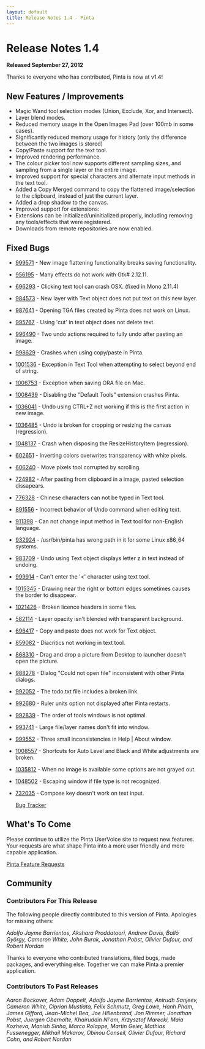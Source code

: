 ```yaml
---
layout: default
title: Release Notes 1.4 - Pinta
---
```

# Release Notes 1.4

**Released September 27, 2012**

Thanks to everyone who has contributed, Pinta is now at v1.4!

## New Features / Improvements
* Magic Wand tool selection modes (Union, Exclude, Xor, and Intersect).
* Layer blend modes.
* Reduced memory usage in the Open Images Pad (over 100mb in some cases).
* Significantly reduced memory usage for history (only the difference between
  the two images is stored)
* Copy/Paste support for the text tool.
* Improved rendering performance.
* The colour picker tool now supports different sampling sizes, and sampling
from a single layer or the entire image.
* Improved support for special characters and alternate input methods in the
text tool.
* Added a Copy Merged command to copy the flattened image/selection to the
clipboard, instead of just the current layer.
* Added a drop shadow to the canvas.
* Improved support for extensions:
* Extensions can be initialized/uninitialized properly, including removing
any tools/effects that were registered.
* Downloads from remote repositories are now enabled.

## Fixed Bugs
* [999571](https://launchpad.net/bugs/999571) - New image flattening functionality breaks saving functionality.
* [956195](https://launchpad.net/bugs/956195) - Many effects do not work with Gtk# 2.12.11.
* [696293](https://launchpad.net/bugs/696293) - Clicking text tool can crash OSX. (fixed in Mono 2.11.4)
* [984573](https://launchpad.net/bugs/984573) - New layer with Text object does not put text on this new layer.
* [987641](https://launchpad.net/bugs/987641) - Opening TGA files created by Pinta does not work on Linux.
* [995767](https://launchpad.net/bugs/995767) - Using 'cut' in text object does not delete text.
* [996490](https://launchpad.net/bugs/996490) - Two undo actions required to fully undo after pasting an image.
* [998629](https://launchpad.net/bugs/998629) - Crashes when using copy/paste in Pinta.
* [1001536](https://launchpad.net/bugs/1001536) - Exception in Text Tool when attempting to select beyond end of string.
* [1006753](https://launchpad.net/bugs/1006753) - Exception when saving ORA file on Mac.
* [1008439](https://launchpad.net/bugs/1008439) - Disabling the "Default Tools" extension crashes Pinta.
* [1036041](https://launchpad.net/bugs/1036041) - Undo using CTRL+Z not working if this is the first action in new image.
* [1036485](https://launchpad.net/bugs/1036485) - Undo is broken for cropping or resizing the canvas (regression).
* [1048137](https://launchpad.net/bugs/1048137) - Crash when disposing the ResizeHistoryItem (regression).
* [602651](https://launchpad.net/bugs/602651) - Inverting colors overwrites transparency with white pixels.
* [606240](https://launchpad.net/bugs/606240) - Move pixels tool corrupted by scrolling.
* [724982](https://launchpad.net/bugs/724982) - After pasting from clipboard in a image, pasted selection dissapears.
* [776328](https://launchpad.net/bugs/776328) - Chinese characters can not be typed in Text tool.
* [891556](https://launchpad.net/bugs/891556) - Incorrect behavior of Undo command when editing text.
* [911398](https://launchpad.net/bugs/911398) - Can not change input method in Text tool for non-English language.
* [932924](https://launchpad.net/bugs/932924) - /usr/bin/pinta has wrong path in it for some Linux x86_64 systems.
* [983709](https://launchpad.net/bugs/983709) - Undo using Text object displays letter z in text instead of undoing.
* [999914](https://launchpad.net/bugs/999914) - Can't enter the '<' character using text tool.
* [1015345](https://launchpad.net/bugs/1015345) - Drawing near the right or bottom edges sometimes causes the border to disappear.
* [1021426](https://launchpad.net/bugs/1021426) - Broken licence headers in some files.
* [582114](https://launchpad.net/bugs/582114) - Layer opacity isn't blended with transparent background.
* [696417](https://launchpad.net/bugs/696417) - Copy and paste does not work for Text object.
* [859082](https://launchpad.net/bugs/859082) - Diacritics not working in text tool.
* [868310](https://launchpad.net/bugs/868310) - Drag and drop a picture from Desktop to launcher doesn't open the picture.
* [988278](https://launchpad.net/bugs/988278) - Dialog "Could not open file" inconsistent with other Pinta dialogs.
* [992052](https://launchpad.net/bugs/992052) - The todo.txt file includes a broken link.
* [992680](https://launchpad.net/bugs/992680) - Ruler units option not displayed after Pinta restarts.
* [992839](https://launchpad.net/bugs/992839) - The order of tools windows is not optimal.
* [993741](https://launchpad.net/bugs/993741) - Large file/layer names don't fit into window.
* [999552](https://launchpad.net/bugs/999552) - Three small inconsistencies in Help | About window.
* [1008557](https://launchpad.net/bugs/1008557) - Shortcuts for Auto Level and Black and White adjustments are broken.
* [1035812](https://launchpad.net/bugs/1035812) - When no image is available some options are not grayed out.
* [1048502](https://launchpad.net/bugs/1048502) - Escaping window if file type is not recognized.
* [732035](https://launchpad.net/bugs/732035) - Compose key doesn't work on text input.

  [Bug Tracker][1]

## What's To Come

  Please continue to utilize the Pinta UserVoice site to request new features. Your requests are what shape Pinta into a more user friendly and more capable application.

  [Pinta Feature Requests][2]

## Community

### Contributors For This Release
  The following people directly contributed to this version of Pinta. Apologies for missing others:

  *Adolfo Jayme Barrientos, Akshara Proddatoori, Andrew Davis, Balló György, Cameron White, John Burak, Jonathan Pobst, Olivier Dufour, and Robert Nordan*

  Thanks to everyone who contributed translations, filed bugs, made packages, and everything else. Together we can make Pinta a premier application.

### Contributors To Past Releases

  *Aaron Bockover, Adam Doppelt, Adolfo Jayme Barrientos, Anirudh Sanjeev, Cameron White, Ciprian Mustiata, Felix Schmutz, Greg Lowe, Hanh Pham, James Gifford, Jean-Michel Bea, Joe Hillenbrand, Jon Rimmer, Jonathan Pobst, Juergen Obernolte, Khairuddin Ni'am, Krzysztof Marecki, Maia Kozheva, Manish Sinha, Marco Rolappe, Martin Geier, Mathias Fussenegger, Mikhail Makarov, Obinou Conseil, Olivier Dufour, Richard Cohn, and Robert Nordan*

[1]: https://bugs.launchpad.net/pinta/+bugs
[2]: http://pinta.uservoice.com/
